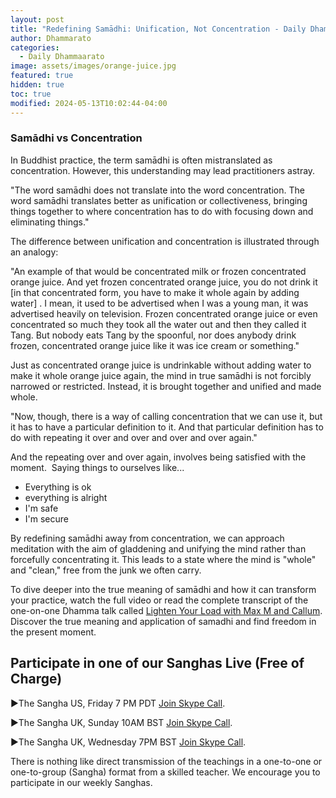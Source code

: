 ```yaml
---
layout: post
title: "Redefining Samādhi: Unification, Not Concentration - Daily Dhammarato"
author: Dhammarato
categories:
  - Daily Dhammaarato
image: assets/images/orange-juice.jpg
featured: true
hidden: true
toc: true
modified: 2024-05-13T10:02:44-04:00
---
```



### Samādhi vs Concentration

In Buddhist practice, the term samādhi is often mistranslated as concentration. However, this understanding may lead practitioners astray.

"The word samādhi does not translate into the word concentration. The word samādhi translates better as unification or collectiveness, bringing things together to where concentration has to do with focusing down and eliminating things."

The difference between unification and concentration is illustrated through an analogy:

"An example of that would be concentrated milk or frozen concentrated orange juice. And yet frozen concentrated orange juice, you do not drink it [in that concentrated form, you have to make it whole again by adding water] . I mean, it used to be advertised when I was a young man, it was advertised heavily on television. Frozen concentrated orange juice or even concentrated so much they took all the water out and then they called it Tang. But nobody eats Tang by the spoonful, nor does anybody drink frozen, concentrated orange juice like it was ice cream or something."

Just as concentrated orange juice is undrinkable without adding water to make it whole orange juice again, the mind in true samādhi is not forcibly narrowed or restricted. Instead, it is brought together and unified and made whole.

"Now, though, there is a way of calling concentration that we can use it, but it has to have a particular definition to it. And that particular definition has to do with repeating it over and over and over and over again."

And the repeating over and over again, involves being satisfied with the moment.  Saying things to ourselves like...  

- Everything is ok
- everything is alright
- I'm safe
- I'm secure

By redefining samādhi away from concentration, we can approach meditation with the aim of gladdening and unifying the mind rather than forcefully concentrating it. This leads to a state where the mind is "whole" and "clean," free from the junk we often carry.

To dive deeper into the true meaning of samādhi and how it can transform your practice, watch the full video or read the complete transcript of the one-on-one Dhamma talk called [Lighten Your Load with Max M and Callum](https://dhammarato.com/lighten-your-load-max-m-1-with-callum-04-17-24-K3pKFtdnwD0/). Discover the true meaning and application of samadhi and find freedom in the present moment.


## Participate in one of our Sanghas Live (Free of Charge)

<p>►The Sangha US, Friday 7 PM PDT <a href="https://join.skype.com/uyYzUwJ3e3TO">Join Skype Call</a>.</p>

<p>►The Sangha UK, Sunday 10AM BST <a href="https://join.skype.com/w6nFHnra6vdh">Join Skype Call</a>.</p>

<p>►The Sangha UK, Wednesday 7PM BST <a href="https://join.skype.com/w6nFHnra6vdh">Join Skype Call</a>.</p>

There is nothing like direct transmission of the teachings in a one-to-one or one-to-group (Sangha) format from a skilled teacher.   We encourage you to participate in our weekly Sanghas.





